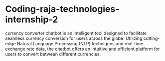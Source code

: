 # Coding-raja-technologies-internship-2

currency converter chatbot is an intelligent tool designed to facilitate seamless currency conversion for users across the globe. Utilizing cutting-edge Natural Language Processing (NLP) techniques and real-time exchange rate data, the chatbot offers an intuitive and efficient platform for users to convert between different currencies.
